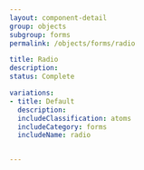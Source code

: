 ```yaml
---
layout: component-detail
group: objects
subgroup: forms
permalink: /objects/forms/radio

title: Radio
description:
status: Complete

variations:
- title: Default
  description:
  includeClassification: atoms
  includeCategory: forms
  includeName: radio


---
```

